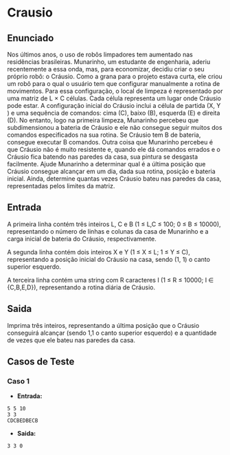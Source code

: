 # Crausio

## Enunciado

Nos últimos anos, o uso de robôs limpadores tem aumentado nas residências brasileiras. Munarinho, um estudante de engenharia, aderiu recentemente a essa onda, mas, para economizar, decidiu criar o seu próprio robô: o Cráusio. Como a grana para o projeto estava curta, ele criou um robô para o qual o usuário tem que configurar manualmente a rotina de movimentos. Para essa configuração, o local de limpeza é representado por uma matriz de L × C células. Cada célula representa um lugar onde Cráusio pode estar. A configuração inicial do Cráusio inclui a célula de partida (X, Y ) e uma sequência de comandos: cima (C), baixo (B), esquerda (E) e direita (D). No entanto, logo na primeira limpeza, Munarinho percebeu que subdimensionou a bateria de Cráusio e ele não consegue seguir muitos dos comandos especificados na sua rotina. Se Cráusio tem B de bateria, consegue executar B comandos. Outra coisa que Munarinho percebeu é que Cráusio não é muito resistente e, quando ele dá comandos errados e o Cráusio fica batendo nas paredes da casa, sua pintura se desgasta facilmente. Ajude Munarinho a determinar qual é a última posição que Cráusio consegue alcançar em um dia, dada sua rotina, posição e bateria inicial. Ainda, determine quantas vezes Cráusio bateu nas paredes da casa, representadas pelos limites da matriz.

## Entrada

A primeira linha contém três inteiros L, C e B (1 ≤ L,C ≤ 100; 0 ≤ B ≤ 10000), representando o número de linhas e colunas da casa de Munarinho e a carga inicial de bateria do Cráusio, respectivamente.

A segunda linha contém dois inteiros X e Y (1 ≤ X ≤ L; 1 ≤ Y ≤ C), representando a posição inicial do Cráusio na casa, sendo (1, 1) o canto superior esquerdo.

A terceira linha contém uma string com R caracteres I (1 ≤ R ≤ 10000; I ∈ {C,B,E,D}), representando a rotina diária de Cráusio.

## Saida

Imprima três inteiros, representando a última posição que o Cráusio conseguirá alcançar (sendo 1,1 o canto superior esquerdo) e a quantidade de vezes que ele bateu nas paredes da casa.

## Casos de Teste

### Caso 1

- **Entrada:**

```
5 5 10
3 3
CDCBEDBECB
```

- **Saida:**

```
3 3 0
```